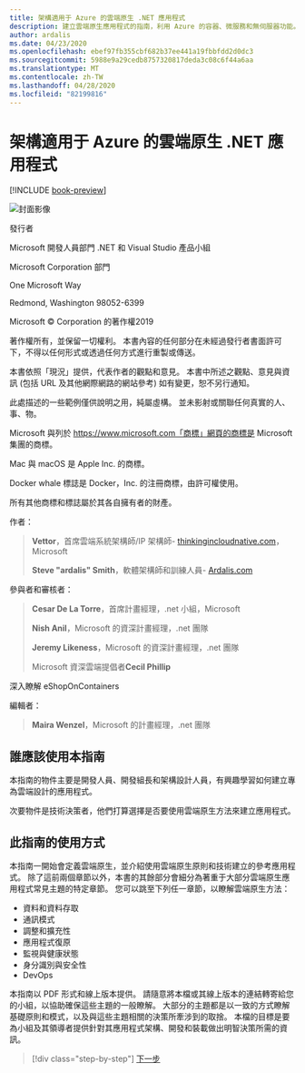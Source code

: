 ```yaml
---
title: 架構適用于 Azure 的雲端原生 .NET 應用程式
description: 建立雲端原生應用程式的指南，利用 Azure 的容器、微服務和無伺服器功能。
author: ardalis
ms.date: 04/23/2020
ms.openlocfilehash: ebef97fb355cbf682b37ee441a19fbbfdd2d0dc3
ms.sourcegitcommit: 5988e9a29cedb8757320817deda3c08c6f44a6aa
ms.translationtype: MT
ms.contentlocale: zh-TW
ms.lasthandoff: 04/28/2020
ms.locfileid: "82199816"
---
```

# <a name="architecting-cloud-native-net-applications-for-azure"></a>架構適用于 Azure 的雲端原生 .NET 應用程式

[!INCLUDE [book-preview](../../../includes/book-preview.md)]

![封面影像](./media/cover.png)

發行者

Microsoft 開發人員部門 .NET 和 Visual Studio 產品小組

Microsoft Corporation 部門

One Microsoft Way

Redmond, Washington 98052-6399

Microsoft &copy; Corporation 的著作權2019

著作權所有，並保留一切權利。 本書內容的任何部分在未經過發行者書面許可下，不得以任何形式或透過任何方式進行重製或傳送。

本書依照「現況」提供，代表作者的觀點和意見。 本書中所述之觀點、意見與資訊 (包括 URL 及其他網際網路的網站參考) 如有變更，恕不另行通知。

此處描述的一些範例僅供說明之用，純屬虛構。 並未影射或關聯任何真實的人、事、物。

Microsoft 與列於 https://www.microsoft.com「商標」網頁的商標是 Microsoft 集團的商標。

Mac 與 macOS 是 Apple Inc. 的商標。

Docker whale 標誌是 Docker，Inc. 的注冊商標，由許可權使用。

所有其他商標和標誌屬於其各自擁有者的財產。

作者：

> **Vettor**，首席雲端系統架構師/IP 架構師- [thinkingincloudnative.com](http://thinkingincloudnative.com/about/)，Microsoft
>
> **Steve "ardalis" Smith**，軟體架構師和訓練人員- [Ardalis.com](https://ardalis.com)

參與者和審核者：

> **Cesar De La Torre**，首席計畫經理，.net 小組，Microsoft
>
> **Nish Anil**，Microsoft 的資深計畫經理，.net 團隊
>
> **Jeremy Likeness**，Microsoft 的資深計畫經理，.net 團隊
>
> Microsoft 資深雲端提倡者**Cecil Phillip**

深入瞭解 eShopOnContainers

編輯者：

> **Maira Wenzel**，Microsoft 的計畫經理，.net 團隊

## <a name="who-should-use-this-guide"></a>誰應該使用本指南

本指南的物件主要是開發人員、開發組長和架構設計人員，有興趣學習如何建立專為雲端設計的應用程式。

次要物件是技術決策者，他們打算選擇是否要使用雲端原生方法來建立應用程式。

## <a name="how-you-can-use-this-guide"></a>此指南的使用方式

本指南一開始會定義雲端原生，並介紹使用雲端原生原則和技術建立的參考應用程式。 除了這前兩個章節以外，本書的其餘部分會細分為著重于大部分雲端原生應用程式常見主題的特定章節。 您可以跳至下列任一章節，以瞭解雲端原生方法：

- 資料和資料存取
- 通訊模式
- 調整和擴充性
- 應用程式復原
- 監視與健康狀態
- 身分識別與安全性
- DevOps

本指南以 PDF 形式和線上版本提供。 請隨意將本檔或其線上版本的連結轉寄給您的小組，以協助確保這些主題的一般瞭解。 大部分的主題都是以一致的方式瞭解基礎原則和模式，以及與這些主題相關的決策所牽涉到的取捨。 本檔的目標是要為小組及其領導者提供針對其應用程式架構、開發和裝載做出明智決策所需的資訊。

>[!div class="step-by-step"]
>[下一步](introduction.md)
